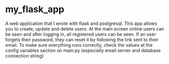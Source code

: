# my_flask_app
A web application that I wrote with flask and postgresql. This app allows you to create, update and delete users. At the main screen online users can be seen and after logging in, all registered users can be seen. If an user forgets their password, they can reset it by following the link sent to their email.
To make sure everything runs correctly, check the values at the config variables section on main.py (especially email server and database connection string) 
